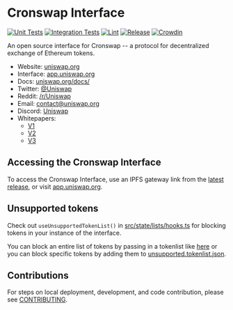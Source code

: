 # Cronswap Interface

[![Unit Tests](https://github.com/cronswap/uniswap-interface/actions/workflows/unit-tests.yaml/badge.svg)](https://github.com/cronswap/uniswap-interface/actions/workflows/unit-tests.yaml)
[![Integration Tests](https://github.com/cronswap/uniswap-interface/actions/workflows/integration-tests.yaml/badge.svg)](https://github.com/cronswap/uniswap-interface/actions/workflows/integration-tests.yaml)
[![Lint](https://github.com/cronswap/uniswap-interface/actions/workflows/lint.yml/badge.svg)](https://github.com/cronswap/uniswap-interface/actions/workflows/lint.yml)
[![Release](https://github.com/cronswap/uniswap-interface/actions/workflows/release.yaml/badge.svg)](https://github.com/cronswap/uniswap-interface/actions/workflows/release.yaml)
[![Crowdin](https://badges.crowdin.net/uniswap-interface/localized.svg)](https://crowdin.com/project/uniswap-interface)

An open source interface for Cronswap -- a protocol for decentralized exchange of Ethereum tokens.

- Website: [uniswap.org](https://uniswap.org/)
- Interface: [app.uniswap.org](https://app.uniswap.org)
- Docs: [uniswap.org/docs/](https://uniswap.org/docs/)
- Twitter: [@Uniswap](https://twitter.com/Uniswap)
- Reddit: [/r/Uniswap](https://www.reddit.com/r/Uniswap/)
- Email: [contact@uniswap.org](mailto:contact@uniswap.org)
- Discord: [Uniswap](https://discord.gg/FCfyBSbCU5)
- Whitepapers:
  - [V1](https://hackmd.io/C-DvwDSfSxuh-Gd4WKE_ig)
  - [V2](https://uniswap.org/whitepaper.pdf)
  - [V3](https://uniswap.org/whitepaper-v3.pdf)

## Accessing the Cronswap Interface

To access the Cronswap Interface, use an IPFS gateway link from the
[latest release](https://github.com/cronswap/uniswap-interface/releases/latest),
or visit [app.uniswap.org](https://app.uniswap.org).

## Unsupported tokens

Check out `useUnsupportedTokenList()` in [src/state/lists/hooks.ts](./src/state/lists/hooks.ts) for blocking tokens in your instance of the interface.

You can block an entire list of tokens by passing in a tokenlist like [here](./src/constants/lists.ts) or you can block specific tokens by adding them to [unsupported.tokenlist.json](./src/constants/tokenLists/unsupported.tokenlist.json).

## Contributions

For steps on local deployment, development, and code contribution, please see [CONTRIBUTING](./CONTRIBUTING.md).
